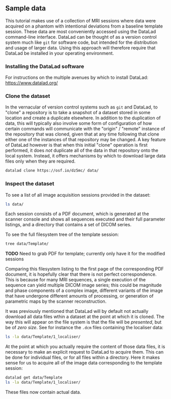 ## Sample data

This tutorial makes use of a collection of MRI sessions
where data were acquired on a phantom
with intentional deviations from a baseline template session.
These data are most conveniently accessed using the DataLad command-line interface.
DataLad can be thought of as a version control system much like `git` for software code,
but intended for the distribution and usage of larger data.
Using this approach will therefore require that DataLad be installed in your operating environment.

### Installing the DataLad software

For instructions on the multiple avenues by which to install DataLad:
https://www.datalad.org/

### Clone the dataset

In the vernacular of version control systems such as `git` and DataLad,
to "clone" a repository is to take a snapshot of a dataset stored in some location
and create a duplicate elsewhere.
In addition to the duplication of data,
this will typically also involve some form of configuration of how certain commands
will communicate with the "origin" / "remote" instance of the repository that was cloned,
given that at any time following that clone
either one of the instances of that repository may be changed.
A key feature of DataLad however
is that when this initial "clone" operation is first performed,
it does *not* duplicate all of the data in that repository onto the local system.
Instead, it offers mechanisms by which to download large data files only when they are required.

```sh
datalad clone https://osf.io/dz5mc/ data/
```

### Inspect the dataset

To see a list of all image acquisition sessions provided in the dataset:

```sh
ls data/
```

Each session consists of a PDF document,
which is generated at the scanner console and shows all sequences executed and their full parameter listings,
and a directory that contains a set of DICOM series.

To see the full filesystem tree of the template session:

```sh
tree data/Template/
```

**TODO** Need to grab PDF for template;
currently only have it for the modified sessions

Comparing this filesystem listing to the first page of the corresponding PDF document,
it is hopefully clear that there is not perfect correspondence.
This is because for many MRI sequences,
a single execution of the sequence can yield multiple DICOM image series;
this could be magnitude and phase components of a complex image,
different variants of the image that have undergone different amounts of processing,
or generation of parametric maps by the scanner reconstruction.

It was previously mentioned
that DataLad will by default not actually download all data files wthin a dataset
at the point at which it is cloned.
The way this will appear on the file system
is that the file will be *presented*, but be of *zero size*.
See for instance the `.dcm` files containing the localiser data:

```sh
ls -la data/Template/1_localiser/
```

At the point at which you actually require the content of those data files,
it is necessary to make an explicit request to DataLad to acquire them.
This can be done for individual files,
or for all files within a directory.
Here it makes sense for us to acquire all of the image data
corresponding to the template session:

```sh
datalad get data/Template
ls -la data/Template/1_localiser/
```

These files now contain actual data.
